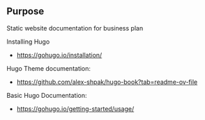 ## Purpose ##
Static website documentation for business plan 

Installing Hugo
- https://gohugo.io/installation/

Hugo Theme documentation:
- https://github.com/alex-shpak/hugo-book?tab=readme-ov-file

Basic Hugo Documentation:
- https://gohugo.io/getting-started/usage/